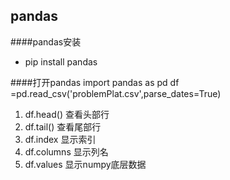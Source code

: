 ## pandas

####pandas安装
* pip install pandas

####打开pandas
import pandas as pd
df =pd.read_csv('problemPlat.csv',parse_dates=True)
1. df.head() 查看头部行
2. df.tail() 查看尾部行
3. df.index 显示索引
4. df.columns 显示列名
5. df.values 显示numpy底层数据

